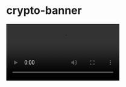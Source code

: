 # crypto-banner

<video loop src="[movie.mp4](https://github.com/StanCosmin28/crypto-banner/assets/94742249/a2501547-4cdc-42aa-aba0-a3ccb218c779)"> video </video> 



